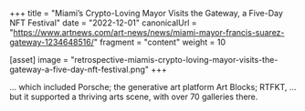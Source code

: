 +++
title = "Miami’s Crypto-Loving Mayor Visits the Gateway, a Five-Day NFT Festival"
date = "2022-12-01"
canonicalUrl = "https://www.artnews.com/art-news/news/miami-mayor-francis-suarez-gateway-1234648516/"
fragment = "content"
weight = 10

[asset]
    image = "retrospective-miamis-crypto-loving-mayor-visits-the-gateway-a-five-day-nft-festival.png"
+++

... which included Porsche; the generative art platform Art Blocks; RTFKT, 
... but it supported a thriving arts scene, with over 70 galleries there.

